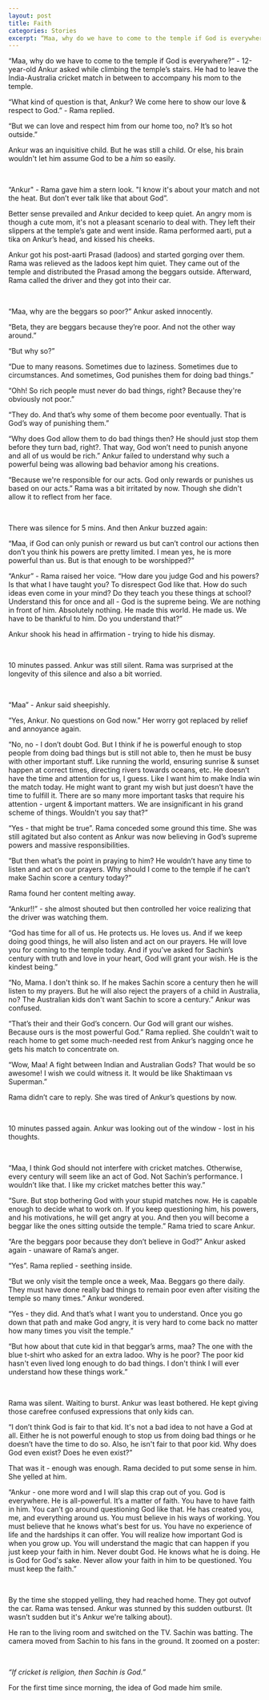 ```yaml
---
layout: post
title: Faith
categories: Stories
excerpt: “Maa, why do we have to come to the temple if God is everywhere?” - 12-year-old Ankur asked while climbing the temple’s stairs. He had to leave the India-Australia cricket match in between to accompany his mom to the temple.
---
```

“Maa, why do we have to come to the temple if God is everywhere?” - 12-year-old Ankur asked while climbing the temple’s stairs. He had to leave the India-Australia cricket match in between to accompany his mom to the temple.

“What kind of question is that, Ankur? We come here to show our love & respect to God.” - Rama replied.

“But we can love and respect him from our home too, no? It’s so hot outside.”

Ankur was an inquisitive child. But he was still a child. Or else, his brain wouldn't let him assume God to be a *him* so easily.

<br>

“Ankur" - Rama gave him a stern look. "I know it's about your match and not the heat. But don’t ever talk like that about God”.

Better sense prevailed and Ankur decided to keep quiet. An angry mom is though a cute mom, it's not a pleasant scenario to deal with. They left their slippers at the temple’s gate and went inside. Rama performed aarti, put a tika on Ankur’s head, and kissed his cheeks.

Ankur got his post-aarti Prasad (ladoos) and started gorging over them. Rama was relieved as the ladoos kept him quiet. They came out of the temple and distributed the Prasad among the beggars outside. Afterward, Rama called the driver and they got into their car.

<br>

“Maa, why are the beggars so poor?” Ankur asked innocently.

“Beta, they are beggars because they’re poor. And not the other way around.”

“But why so?”

“Due to many reasons. Sometimes due to laziness. Sometimes due to circumstances. And sometimes, God punishes them for doing bad things.”

“Ohh! So rich people must never do bad things, right? Because they're obviously not poor.”

“They do. And that’s why some of them become poor eventually. That is God’s way of punishing them.”

“Why does God allow them to do bad things then? He should just stop them before they turn bad, right?. That way, God won’t need to punish anyone and all of us would be rich.” Ankur failed to understand why such a powerful being was allowing bad behavior among his creations.

“Because we're responsible for our acts. God only rewards or punishes us based on our acts.” Rama was a bit irritated by now. Though she didn't allow it to reflect from her face.

<br>

There was silence for 5 mins. And then Ankur buzzed again:

“Maa, if God can only punish or reward us but can’t control our actions then don’t you think his powers are pretty limited. I mean yes, he is more powerful than us. But is that enough to be worshipped?"

“Ankur” - Rama raised her voice. “How dare you judge God and his powers? Is that what I have taught you? To disrespect God like that. How do such ideas even come in your mind? Do they teach you these things at school?
Understand this for once and all - God is the supreme being. We are nothing in front of him. Absolutely nothing. He made this world. He made us. We have to be thankful to him. Do you understand that?”

Ankur shook his head in affirmation - trying to hide his dismay.

<br>

10 minutes passed. Ankur was still silent. Rama was surprised at the longevity of this silence and also a bit worried.

<br>

“Maa” - Ankur said sheepishly.

“Yes, Ankur. No questions on God now.” Her worry got replaced by relief and annoyance again.

“No, no - I don’t doubt God. But I think if he is powerful enough to stop people from doing bad things but is still not able to, then he must be busy with other important stuff. Like running the world, ensuring sunrise & sunset happen at correct times, directing rivers towards oceans, etc.
He doesn’t have the time and attention for us, I guess. Like I want him to make India win the match today. He might want to grant my wish but just doesn’t have the time to fulfill it. There are so many more important tasks that require his attention - urgent & important matters. We are insignificant in his grand scheme of things. Wouldn't you say that?”

“Yes - that might be true”. Rama conceded some ground this time. She was still agitated but also content as Ankur was now believing in God’s supreme powers and massive responsibilities.

“But then what’s the point in praying to him? He wouldn’t have any time to listen and act on our prayers. Why should I come to the temple if he can’t make Sachin score a century today?”

Rama found her content melting away.

“Ankur!!” - she almost shouted but then controlled her voice realizing that the driver was watching them.

“God has time for all of us. He protects us. He loves us. And if we keep doing good things, he will also listen and act on our prayers. He will love you for coming to the temple today. And if you’ve asked for Sachin’s century with truth and love in your heart, God will grant your wish. He is the kindest being.”

“No, Mama. I don't think so. If he makes Sachin score a century then he will listen to my prayers. But he will also reject the prayers of a child in Australia, no? The Australian kids don't want Sachin to score a century.” Ankur was confused.

“That’s their and their God’s concern. Our God will grant our wishes. Because ours is the most powerful God.” Rama replied. She couldn't wait to reach home to get some much-needed rest from Ankur’s nagging once he gets his match to concentrate on.

“Wow, Maa! A fight between Indian and Australian Gods? That would be so awesome! I wish we could witness it. It would be like Shaktimaan vs Superman.”

Rama didn’t care to reply. She was tired of Ankur’s questions by now.

<br>

10 minutes passed again. Ankur was looking out of the window - lost in his thoughts.

<br>

“Maa, I think God should not interfere with cricket matches. Otherwise, every century will seem like an act of God. Not Sachin’s performance. I wouldn’t like that. I like my cricket matches better this way.”

“Sure. But stop bothering God with your stupid matches now. He is capable enough to decide what to work on. If you keep questioning him, his powers, and his motivations, he will get angry at you. And then you will become a beggar like the ones sitting outside the temple.” Rama tried to scare Ankur.

“Are the beggars poor because they don’t believe in God?” Ankur asked again - unaware of Rama’s anger.

“Yes”. Rama replied - seething inside.

“But we only visit the temple once a week, Maa. Beggars go there daily. They must have done really bad things to remain poor even after visiting the temple so many times.” Ankur wondered.

“Yes - they did. And that’s what I want you to understand. Once you go down that path and make God angry, it is very hard to come back no matter how many times you visit the temple.”

“But how about that cute kid in that beggar’s arms, maa? The one with the blue t-shirt who asked for an extra ladoo. Why is he poor? The poor kid hasn't even lived long enough to do bad things. I don't think I will ever understand how these things work.”

<br>

Rama was silent. Waiting to burst. Ankur was least bothered. He kept giving those carefree confused expressions that only kids can.

“I don’t think God is fair to that kid. It's not a bad idea to not have a God at all. Either he is not powerful enough to stop us from doing bad things or he doesn’t have the time to do so. Also, he isn't fair to that poor kid. Why does God even exist? Does he even exist?”

That was it - enough was enough. Rama decided to put some sense in him. She yelled at him.

“Ankur - one more word and I will slap this crap out of you. God is everywhere. He is all-powerful. It’s a matter of faith. You have to have faith in him. You can’t go around questioning God like that. He has created you, me, and everything around us. You must believe in his ways of working. You must believe that he knows what's best for us. You have no experience of life and the hardships it can offer. You will realize how important God is when you grow up. You will understand the magic that can happen if you just keep your faith in him. Never doubt God. He knows what he is doing. He is God for God's sake. Never allow your faith in him to be questioned. You must keep the faith.”

<br>

By the time she stopped yelling, they had reached home. They got outvof the car. Rama was tensed. Ankur was stunned by this sudden outburst. (It wasn’t sudden but it's Ankur we're talking about).

He ran to the living room and switched on the TV. Sachin was batting. The camera moved from Sachin to his fans in the ground. It zoomed on a poster:

<br>

*“If cricket is religion, then Sachin is God.”*

For the first time since morning, the idea of God made him smile.

<br>
<br>

